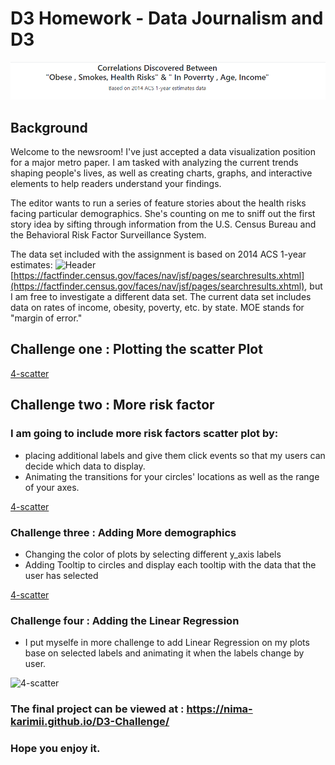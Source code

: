 # D3 Homework - Data Journalism and D3

![Header](Images/H1.PNG)
<br>




## Background

Welcome to the newsroom! I've just accepted a data visualization position for a major metro paper. I am tasked with analyzing the current trends shaping people's lives, as well as creating charts, graphs, and interactive elements to help readers understand your findings.

The editor wants to run a series of feature stories about the health risks facing particular demographics. She's counting on me to sniff out the first story idea by sifting through information from the U.S. Census Bureau and the Behavioral Risk Factor Surveillance System.

The data set included with the assignment is based on 2014 ACS 1-year estimates: 
![Header](Images/2-census.png)
[https://factfinder.census.gov/faces/nav/jsf/pages/searchresults.xhtml](https://factfinder.census.gov/faces/nav/jsf/pages/searchresults.xhtml), but I am free to investigate a different data set. The current data set includes data on rates of income, obesity, poverty, etc. by state. MOE stands for "margin of error."

## Challenge one : Plotting the scatter Plot

[4-scatter](Images/H.PNG)

## Challenge two : More risk factor 

### I am going to include more risk factors scatter plot by:
* placing additional labels and give them click events so that my users can decide which data to display. 
* Animating the transitions for your circles' locations as well as the range of your axes. 

[4-scatter](Images/H2.PNG)

### Challenge three : Adding More demographics 


* Changing the color of plots by selecting different y_axis labels
* Adding Tooltip to circles and display each tooltip with the data that the user has selected

[4-scatter](Images/H3.PNG)

### Challenge four : Adding the Linear Regression 
* I put myselfe in more challenge to add Linear Regression on my  plots base on selected labels and animating it when the labels change by user.

![4-scatter](Images/D3Times.gif)


### The final project can be viewed at : https://nima-karimii.github.io/D3-Challenge/

### Hope you enjoy it.



